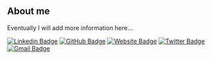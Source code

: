 ## About me

Eventually I will add more information here...

[![Linkedin Badge](https://img.shields.io/badge/-peruzzo-blue?style=flat&logo=Linkedin&logoColor=white&link=https://www.linkedin.com/in/peruzzo/)](https://www.linkedin.com/in/peruzzo/)
[![GitHub Badge](https://img.shields.io/badge/-peruzzof-c14438?style=flat&logo=GitHub&logoColor=white&link=https://github.com/peruzzof)](mailto:peruzzo@gmail.com)
[![Website Badge](https://img.shields.io/badge/-peruzzo.net-47CCCC?style=flat&logo=Google-Chrome&logoColor=white&link=https://peruzzo.net)](https://peruzzo.net)
[![Twitter Badge](https://img.shields.io/badge/-@peruzzof-1ca0f1?style=flat&labelColor=1ca0f1&logo=twitter&logoColor=white&link=https://twitter.com/peruzzof)](https://twitter.com/peruzzof)
[![Gmail Badge](https://img.shields.io/badge/-peruzzo-c14438?style=flat&logo=Gmail&logoColor=white&link=mailto:peruzzo@gmail.com)](mailto:peruzzo@gmail.com)
